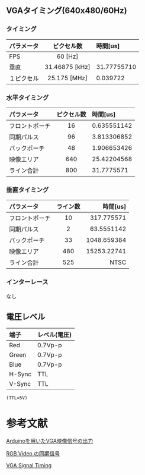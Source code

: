 ## VGAタイミング(640x480/60Hz)

### タイミング

|パラメータ|ピクセル数|時間[us]|
|:-|:-:|:-|
|FPS|60 [Hz]||
|垂直|31.46875 [kHz]|31.77755710|
|１ピクセル|25.175 [MHz]|0.039722|

### 水平タイミング

|パラメータ|ピクセル数|時間[us]|
|:-|:-:|:-|
|フロントポーチ|16|0.635551142|
|同期パルス|96|3.813306852|
|バックポーチ|48|1.906653426|
|映像エリア|640|25.42204568|
|ライン合計|800|31.7775571|

### 垂直タイミング

|パラメータ|ライン数|時間[us]|
|:-|:-:|-:|
|フロントポーチ|10|317.775571|
|同期パルス|2|63.5551142|
|バックポーチ|33|1048.659384|
|映像エリア|480|15253.22741|
|ライン合計|525|NTSC|

### インターレース

なし

## 電圧レベル

|端子|レベル(電圧)|
|:-|:-|
|Red|0.7Vp-p|
|Green|0.7Vp-p|
|Blue|0.7Vp-p|
|H-Sync|TTL|
|V-Sync|TTL|

``` (TTL=5V) ```

# 参考文献

[Arduinoを用いたVGA映像信号の出力](http://www.net.c.dendai.ac.jp/~anada/)

[RGB Video の同期信号](http://www.avis.ne.jp/~meteor/html/video-sync.html)

[VGA Signal Timing](http://tinyvga.com/vga-timing)
